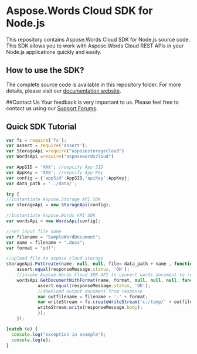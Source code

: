 # Aspose.Words Cloud SDK for Node.js

This repository contains Aspose.Words Cloud SDK for Node.js source code. This SDK allows you to work with Aspose.Words Cloud REST APIs in your Node.js applications quickly and easily. 

## How to use the SDK?

The complete source code is available in this repository folder. For more details, please visit our [documentation website](http://www.aspose.com/docs/display/wordscloud/Available+SDKs).

##Contact Us
Your feedback is very important to us. Please feel free to contact us using our [Support Forums](https://href.li/?https://www.aspose.com/community/forums/).

## Quick SDK Tutorial
```javascript
var fs = require('fs');
var assert = require('assert');
var StorageApi =require("asposestoragecloud")
var WordsApi =require("asposewordscloud")

var AppSID = 'XXX'; //sepcify App SID
var AppKey = 'XXX'; //sepcify App Key
var config = {'appSid':AppSID,'apiKey':AppKey};
var data_path = '../data/';

try {
//Instantiate Aspose.Storage API SDK
var storageApi = new StorageApi(config);

//Instantiate Aspose.Words API SDK
var wordsApi = new WordsApi(config);

//set input file name
var filename = "SampleWordDocument";
var name = filename + ".docx";
var format = "pdf";

//upload file to aspose cloud storage
storageApi.PutCreate(name, null, null, file= data_path + name , function(responseMessage) {
	assert.equal(responseMessage.status, 'OK');
	//invoke Aspose.Words Cloud SDK API to convert words document to required format  
	wordsApi.GetDocumentWithFormat(name, format, null, null, null, function(responseMessage) {
			assert.equal(responseMessage.status, 'OK');		
			//download output document from response
			var outfilename = filename + '.' + format;
			var writeStream = fs.createWriteStream('c:/temp/' + outfilename);
			writeStream.write(responseMessage.body);
			});
	});

}catch (e) {
  console.log("exception in example");
  console.log(e);
}
```
